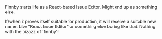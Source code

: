 Finnby starts life as a React-based Issue Editor.  Might end up as something else.

If/when it proves itself suitable for production, it will receive a suitable new name.  Like
"React Issue Editor" or something else boring like that.  Nothing with the pizazz of 'finnby'!
